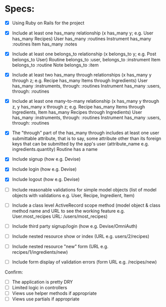 # Specs:

 - [x] Using Ruby on Rails for the project

 - [x] Include at least one has_many relationship (x has_many y; e.g. User has_many Recipes)
  User has_many :routines
  Instrument has_many :routines
  Item has_many :notes

 - [x] Include at least one belongs_to relationship (x belongs_to y; e.g. Post belongs_to User)
  Routine belongs_to :user, belongs_to :instrument
  Item belongs_to :routine
  Note belongs_to :item

 - [x] Include at least two has_many through relationships (x has_many y through z; e.g. Recipe has_many Items through Ingredients)
  User has_many :instruments, through: :routines
  Instrument has_many :users, through: :routines

 - [x] Include at least one many-to-many relationship (x has_many y through z, y has_many x through z; e.g. Recipe has_many Items through Ingredients, Item has_many Recipes through Ingredients)
  User has_many :instruments, through: :routines
  Instrument has_many :users, through: :routines

 - [x] The "through" part of the has_many through includes at least one user submittable attribute, that is to say, some attribute other than its foreign keys that can be submitted by the app's user (attribute_name e.g. ingredients.quantity)
  Routine has a name

- [x] Include signup (how e.g. Devise)

- [x] Include login (how e.g. Devise)

- [x] Include logout (how e.g. Devise)

 - [ ] Include reasonable validations for simple model objects (list of model objects with validations e.g. User, Recipe, Ingredient, Item)

 - [ ] Include a class level ActiveRecord scope method (model object & class method name and URL to see the working feature e.g. User.most_recipes URL: /users/most_recipes)

 - [ ] Include third party signup/login (how e.g. Devise/OmniAuth)

 - [ ] Include nested resource show or index (URL e.g. users/2/recipes)

 - [ ] Include nested resource "new" form (URL e.g. recipes/1/ingredients/new)

 - [ ] Include form display of validation errors (form URL e.g. /recipes/new)

Confirm:

 - [ ] The application is pretty DRY
 - [ ] Limited logic in controllers
 - [ ] Views use helper methods if appropriate
 - [ ] Views use partials if appropriate
